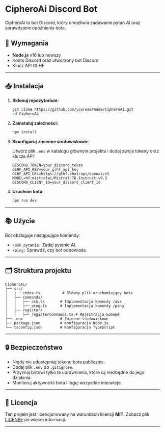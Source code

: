 # CipheroAi Discord Bot

CipheroAi to bot Discord, który umożliwia zadawanie pytań AI oraz sprawdzanie opóźnienia bota.

## 🚀 Wymagania

- **Node.js** v16 lub nowszy
- Konto Discord oraz utworzony bot Discord
- Klucz API GLHF

---

## 📥 Instalacja

1. **Sklonuj repozytorium:**

   ```bash
   git clone https://github.com/yourusername/CipheroAi.git
   cd CipheroAi
   ```

2. **Zainstaluj zależności:**

   ```bash
   npm install
   ```

3. **Skonfiguruj zmienne środowiskowe:**

   Utwórz plik `.env` w katalogu głównym projektu i dodaj swoje tokeny oraz klucze API:

   ```env
   DISCORD_TOKEN=your_discord_token
   GLHF_API_KEY=your_glhf_api_key
   GLHF_API_URL=https://glhf.chat/api/openai/v1
   MODEL=hf:mistralai/Mistral-7B-Instruct-v0.3
   DISCORD_CLIENT_ID=your_discord_client_id
   ```

4. **Uruchom bota:**

   ```bash
   npm run dev
   ```

---

## 📚 Użycie

Bot obsługuje następujące komendy:

- `/ask pytanie:` Zadaj pytanie AI.
- `/ping:` Sprawdź, czy bot odpowiada.

---

## 🗂️ Struktura projektu

```
CipheroAi/
├── src/
│   ├── index.ts          # Główny plik uruchamiający bota
│   ├── commands/
│   │   ├── ask.ts       # Implementacja komendy /ask
│   │   ├── ping.ts      # Implementacja komendy /ping
│   ├── register/
│   │   ├── registerCommands.ts # Rejestracja komend
├── .env                 # Zmienne środowiskowe
├── package.json         # Konfiguracja Node.js
└── tsconfig.json        # Konfiguracja TypeScript
```

---

## 🔒 Bezpieczeństwo

- Nigdy nie udostępniaj tokenu bota publicznie.
- Dodaj plik `.env` do `.gitignore`.
- Przyznaj botowi tylko te uprawnienia, które są niezbędne do jego działania.
- Monitoruj aktywność bota i loguj wszystkie interakcje.

---

## 📜 Licencja

Ten projekt jest licencjonowany na warunkach licencji **MIT**. Zobacz plik [LICENSE](LICENSE) po więcej informacji.

---